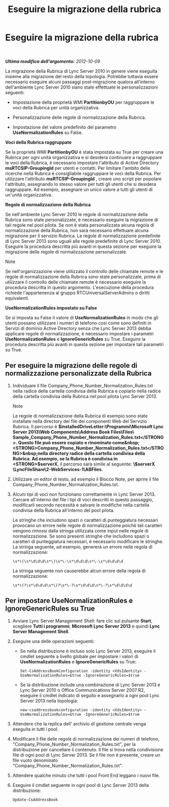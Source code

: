 ﻿---
title: Eseguire la migrazione della rubrica
TOCTitle: Eseguire la migrazione della rubrica
ms:assetid: ac7f0f39-4c6d-4702-8e25-93a73e3d800f
ms:mtpsurl: https://technet.microsoft.com/it-it/library/JJ205160(v=OCS.15)
ms:contentKeyID: 49301649
ms.date: 08/24/2015
mtps_version: v=OCS.15
ms.translationtype: HT
---

# Eseguire la migrazione della rubrica

 

_**Ultima modifica dell'argomento:** 2012-10-09_

La migrazione della Rubrica di Lync Server 2010 in genere viene eseguita insieme alla migrazione del resto della topologia. Potrebbe tuttavia essere necessario eseguire alcuni passaggi post-migrazione qualora all'interno dell'ambiente Lync Server 2010 siano state effettuate le personalizzazioni seguenti:

  - Impostazione della proprietà WMI **PartitionbyOU** per raggruppare le voci della Rubrica per unità organizzativa.

  - Personalizzazione delle regole di normalizzazione della Rubrica.

  - Impostazione del valore predefinito del parametro **UseNormalizationRules** su False.

**Voci della Rubrica raggruppate**

Se la proprietà WMI **PartitionbyOU** è stata impostata su True per creare una Rubrica per ogni unità organizzativa e si desidera continuare a raggruppare le voci della Rubrica, è necessario impostare l'attributo di Active Directory **msRTCSIP-GroupingId** per utenti e contatti. Per limitare l'ambito delle ricerche nella Rubrica è consigliabile raggruppare le voci della Rubrica. Per utilizzare l'attributo **msRTCSIP-GroupingId** , creare uno script per popolare l'attributo, assegnando lo stesso valore per tutti gli utenti che si desidera raggruppare. Ad esempio, assegnare un unico valore a tutti gli utenti di un'unità organizzativa.

**Regole di normalizzazione della Rubrica**

Se nell'ambiente Lync Server 2010 le regole di normalizzazione della Rubrica sono state personalizzate, è necessario eseguire la migrazione di tali regole nel pool pilota. Se non è stata personalizzata alcuna regola di normalizzazione della Rubrica, non sarà necessario effettuare alcuna migrazione per il servizio Rubrica. Le regole di normalizzazione predefinite di Lync Server 2013 sono uguali alle regole predefinite di Lync Server 2010. Eseguire la procedura descritta più avanti in questa sezione per eseguire la migrazione delle regole di normalizzazione personalizzate.


> [!NOTE]
> Se nell'organizzazione viene utilizzato il controllo delle chiamate remote e le regole di normalizzazione della Rubrica sono state personalizzate, prima di utilizzare il controllo delle chiamate remote è necessario eseguire la procedura descritta in questo argomento. L'esecuzione della procedura richiede l'appartenenza al gruppo RTCUniversalServerAdmins o diritti equivalenti.



**UseNormalizationRules impostato su False**

Se si imposta su False il valore di **UseNormalizationRules** in modo che gli utenti possano utilizzare i numeri di telefono così come sono definiti in Servizi di dominio Active Directory senza che Lync Server 2013 debba applicare regole di normalizzazione, è necessario impostare i parametri **UseNormalizationRules** e **IgnoreGenericRules** su True. Eseguire la procedura descritta più avanti in questa sezione per impostare tali parametri su True.

## Per eseguire la migrazione delle regole di normalizzazione personalizzate della Rubrica

1.  Individuare il file Company\_Phone\_Number\_Normalization\_Rules.txt nella radice della cartella condivisa della Rubrica e copiarlo nella radice della cartella condivisa della Rubrica nel pool pilota Lync Server 2013.
    

    > [!NOTE]
    > Le regole di normalizzazione della Rubrica di esempio sono state installate nella directory dei file dei componenti Web del Servizio Rubrica. Il percorso è <STRONG>$installedDriveLetter:\Programmi\Microsoft Lync Server 2013\Web Components\Address Book Files\Files\ Sample_Company_Phone_Number_Normalization_Rules.txt</STRONG>. Questo file può essere copiato e rinominato come&nbsp; <STRONG>Company_Phone_Number_Normalization_Rules.txt</STRONG>&nbsp;nella directory radice della cartella condivisa della Rubrica. Ad esempio, se la Rubrica è condivisa in <STRONG>$serverX</STRONG>,&nbsp;il percorso sarà simile al seguente: <STRONG>\\$serverX \LyncFileShare\2-WebServices-1\ABFiles</STRONG>.



2.  Utilizzare un editor di testo, ad esempio il Blocco Note, per aprire il file Company\_Phone\_Number\_Normalization\_Rules.txt.

3.  Alcuni tipi di voci non funzionano correttamente in Lync Server 2013. Cercare all'interno del file i tipi di voci descritti in questo passaggio, modificarli secondo necessità e salvare le modifiche nella cartella condivisa della Rubrica all'interno del pool pilota.
    
    Le stringhe che includono spazi o caratteri di punteggiatura necessari provocano un errore nelle regole di normalizzazione poiché tali caratteri vengono rimossi dalla stringa utilizzata come input nelle regole di normalizzazione. Se sono presenti stringhe che includono spazi o caratteri di punteggiatura necessari, è necessario modificare le stringhe. La stringa seguente, ad esempio, genererà un errore nelle regola di normalizzazione:
    
        \s*\(\s*\d\d\d\s*\)\s*\-\s*\d\d\d\s*\-\s*\d\d\d\d
    
    La stringa seguente non causerebbe alcun errore della regola di normalizzazione:
    
        \s*\(?\s*\d\d\d\s*\)?\s*\-?\s*\d\d\d\s*\-?\s*\d\d\d\d

## Per impostare UseNormalizationRules e IgnoreGenericRules su True

1.  Avviare Lync Server Management Shell: fare clic sul pulsante **Start**, scegliere **Tutti i programmi**, **Microsoft Lync Server 2013** e quindi **Lync Server Management Shell**.

2.  Eseguire una delle operazioni seguenti:
    
      - Se nella distribuzione è incluso solo Lync Server 2013, eseguire il cmdlet seguente a livello globale per impostare i valori di **UseNormalizationRules** e **IgnoreGenericRules** su True:
        
            Set-CsAddressBookConfiguration -identity <XdsIdentity> -UseNormalizationRules=$true -IgnoreGenericRules=$true
    
      - Se la distribuzione include una combinazione di Lync Server 2013 e Lync Server 2010 o Office Communications Server 2007 R2, eseguire il cmdlet indicato di seguito e assegnarlo a ogni pool Lync Server 2013 nella topologia:
        
            new-csaddressbookconfiguration -identity <XdsIdentity> -UseNormalizationRules=$true -IgnoreGenericRules=$true

3.  Attendere che la replica dell' archivio di gestione centrale venga eseguita in tutti i pool.

4.  Modificare il file delle regole di normalizzazione dei numeri di telefono, "Company\_Phone\_Number\_Normalization\_Rules.txt", per la distribuzione per cancellare il contenuto. Il file si trova nella condivisione file di ogni pool di Lync Server 2013. Se il file non è presente, creare un file vuoto denominato "Company\_Phone\_Number\_Normalization\_Rules.txt".

5.  Attendere qualche minuto che tutti i pool Front End leggano i nuovi file.

6.  Eseguire il cmdlet seguente in ogni pool di Lync Server 2013 della distribuzione:
    
        Update-CsAddressBook

